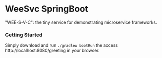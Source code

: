 # WeeSvc SpringBoot
"WEE-S-V-C": the tiny service for demonstrating microservice frameworks.

### Getting Started
Simply download and run `./gradlew bootRun` the access http://localhost:8080/greeting 
in your browser.
